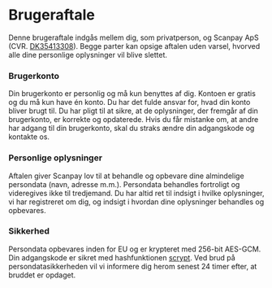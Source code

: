 # Brugeraftale
Denne brugeraftale indgås mellem dig, som privatperson, og Scanpay ApS (CVR.
[DK35413308](https://datacvr.virk.dk/data/visenhed?enhedstype=virksomhed&id=35413308&soeg=35413308)). Begge parter kan opsige aftalen uden varsel, hvorved alle dine personlige oplysninger vil blive slettet.

### Brugerkonto
Din brugerkonto er personlig og må kun benyttes af dig. Kontoen er gratis og du må kun have én konto. Du har det fulde ansvar for, hvad din konto bliver brugt til. Du har pligt til at sikre, at de oplysninger, der fremgår af din brugerkonto, er korrekte og opdaterede. Hvis du får mistanke om, at andre har adgang til din brugerkonto, skal du straks ændre din adgangskode og kontakte os.

### Personlige oplysninger
Aftalen giver Scanpay lov til at behandle og opbevare dine almindelige persondata (navn, adresse m.m.). Persondata behandles fortroligt og videregives ikke til tredjemand. Du har altid ret til indsigt i hvilke oplysninger, vi har registreret om dig, og indsigt i hvordan dine oplysninger behandles og opbevares.

### Sikkerhed
Persondata opbevares inden for EU og er krypteret med 256-bit AES-GCM. Din adgangskode er sikret med hashfunktionen [scrypt](https://en.wikipedia.org/wiki/Scrypt). Ved brud på persondatasikkerheden vil vi informere dig herom senest 24 timer efter, at bruddet er opdaget.
